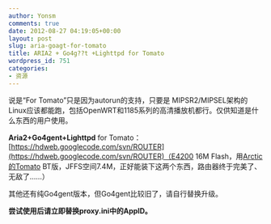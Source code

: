 ```yaml
---
author: Yonsm
comments: true
date: 2012-08-27 04:19:05+00:00
layout: post
slug: aria-goagt-for-tomato
title: ARIA2 + Go4g??t +Lighttpd for Tomato
wordpress_id: 751
categories:
- 资源
---
```


说是“For Tomato”只是因为autorun的支持，只要是 MIPSR2/MIPSEL架构的Linux应该都能跑，包括OpenWRT和1185系列的高清播放机都行。仅供知道是什么东西的用户使用。




<!-- more -->


**Aria2+Go4gent+Lighttpd** for Tomato：[https://hdweb.googlecode.com/svn/ROUTER](https://hdweb.googlecode.com/svn/ROUTER)（E4200 16M Flash，用[Arctic的Tomato](http://code.google.com/p/tomato-shibby-arctic-chs/downloads/list) BT版，JFFS空间7.4M，正好能装下这两个东西，路由器终于完美了、无敌了……）

其他还有纯Go4gent版本，但Go4gent比较旧了，请自行替换升级。


**尝试使用后请立即替换proxy.ini中的AppID。**
